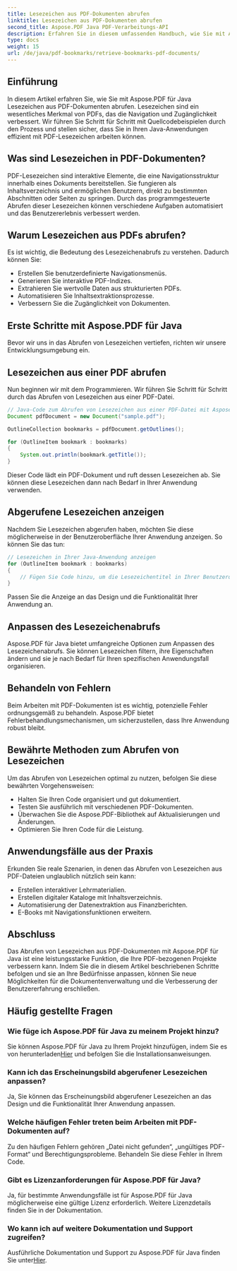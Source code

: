 ```yaml
---
title: Lesezeichen aus PDF-Dokumenten abrufen
linktitle: Lesezeichen aus PDF-Dokumenten abrufen
second_title: Aspose.PDF Java PDF-Verarbeitungs-API
description: Erfahren Sie in diesem umfassenden Handbuch, wie Sie mit Aspose.PDF für Java PDF-Lesezeichen effizient abrufen.
type: docs
weight: 15
url: /de/java/pdf-bookmarks/retrieve-bookmarks-pdf-documents/
---
```


## Einführung

In diesem Artikel erfahren Sie, wie Sie mit Aspose.PDF für Java Lesezeichen aus PDF-Dokumenten abrufen. Lesezeichen sind ein wesentliches Merkmal von PDFs, das die Navigation und Zugänglichkeit verbessert. Wir führen Sie Schritt für Schritt mit Quellcodebeispielen durch den Prozess und stellen sicher, dass Sie in Ihren Java-Anwendungen effizient mit PDF-Lesezeichen arbeiten können.

## Was sind Lesezeichen in PDF-Dokumenten?

PDF-Lesezeichen sind interaktive Elemente, die eine Navigationsstruktur innerhalb eines Dokuments bereitstellen. Sie fungieren als Inhaltsverzeichnis und ermöglichen Benutzern, direkt zu bestimmten Abschnitten oder Seiten zu springen. Durch das programmgesteuerte Abrufen dieser Lesezeichen können verschiedene Aufgaben automatisiert und das Benutzererlebnis verbessert werden.

## Warum Lesezeichen aus PDFs abrufen?

Es ist wichtig, die Bedeutung des Lesezeichenabrufs zu verstehen. Dadurch können Sie:

- Erstellen Sie benutzerdefinierte Navigationsmenüs.
- Generieren Sie interaktive PDF-Indizes.
- Extrahieren Sie wertvolle Daten aus strukturierten PDFs.
- Automatisieren Sie Inhaltsextraktionsprozesse.
- Verbessern Sie die Zugänglichkeit von Dokumenten.

## Erste Schritte mit Aspose.PDF für Java

Bevor wir uns in das Abrufen von Lesezeichen vertiefen, richten wir unsere Entwicklungsumgebung ein.

## Lesezeichen aus einer PDF abrufen

Nun beginnen wir mit dem Programmieren. Wir führen Sie Schritt für Schritt durch das Abrufen von Lesezeichen aus einer PDF-Datei.

```java
// Java-Code zum Abrufen von Lesezeichen aus einer PDF-Datei mit Aspose.PDF
Document pdfDocument = new Document("sample.pdf");

OutlineCollection bookmarks = pdfDocument.getOutlines();

for (OutlineItem bookmark : bookmarks)
{
    System.out.println(bookmark.getTitle());
}
```

Dieser Code lädt ein PDF-Dokument und ruft dessen Lesezeichen ab. Sie können diese Lesezeichen dann nach Bedarf in Ihrer Anwendung verwenden.

## Abgerufene Lesezeichen anzeigen

Nachdem Sie Lesezeichen abgerufen haben, möchten Sie diese möglicherweise in der Benutzeroberfläche Ihrer Anwendung anzeigen. So können Sie das tun:

```java
// Lesezeichen in Ihrer Java-Anwendung anzeigen
for (OutlineItem bookmark : bookmarks)
{
    // Fügen Sie Code hinzu, um die Lesezeichentitel in Ihrer Benutzeroberfläche anzuzeigen
}
```

Passen Sie die Anzeige an das Design und die Funktionalität Ihrer Anwendung an.

## Anpassen des Lesezeichenabrufs

Aspose.PDF für Java bietet umfangreiche Optionen zum Anpassen des Lesezeichenabrufs. Sie können Lesezeichen filtern, ihre Eigenschaften ändern und sie je nach Bedarf für Ihren spezifischen Anwendungsfall organisieren.

## Behandeln von Fehlern

Beim Arbeiten mit PDF-Dokumenten ist es wichtig, potenzielle Fehler ordnungsgemäß zu behandeln. Aspose.PDF bietet Fehlerbehandlungsmechanismen, um sicherzustellen, dass Ihre Anwendung robust bleibt.

## Bewährte Methoden zum Abrufen von Lesezeichen

Um das Abrufen von Lesezeichen optimal zu nutzen, befolgen Sie diese bewährten Vorgehensweisen:

- Halten Sie Ihren Code organisiert und gut dokumentiert.
- Testen Sie ausführlich mit verschiedenen PDF-Dokumenten.
- Überwachen Sie die Aspose.PDF-Bibliothek auf Aktualisierungen und Änderungen.
- Optimieren Sie Ihren Code für die Leistung.

## Anwendungsfälle aus der Praxis

Erkunden Sie reale Szenarien, in denen das Abrufen von Lesezeichen aus PDF-Dateien unglaublich nützlich sein kann:

- Erstellen interaktiver Lehrmaterialien.
- Erstellen digitaler Kataloge mit Inhaltsverzeichnis.
- Automatisierung der Datenextraktion aus Finanzberichten.
- E-Books mit Navigationsfunktionen erweitern.

## Abschluss

Das Abrufen von Lesezeichen aus PDF-Dokumenten mit Aspose.PDF für Java ist eine leistungsstarke Funktion, die Ihre PDF-bezogenen Projekte verbessern kann. Indem Sie die in diesem Artikel beschriebenen Schritte befolgen und sie an Ihre Bedürfnisse anpassen, können Sie neue Möglichkeiten für die Dokumentenverwaltung und die Verbesserung der Benutzererfahrung erschließen.

## Häufig gestellte Fragen

### Wie füge ich Aspose.PDF für Java zu meinem Projekt hinzu?

 Sie können Aspose.PDF für Java zu Ihrem Projekt hinzufügen, indem Sie es von herunterladen[Hier](https://releases.aspose.com/pdf/java/) und befolgen Sie die Installationsanweisungen.

### Kann ich das Erscheinungsbild abgerufener Lesezeichen anpassen?

Ja, Sie können das Erscheinungsbild abgerufener Lesezeichen an das Design und die Funktionalität Ihrer Anwendung anpassen.

### Welche häufigen Fehler treten beim Arbeiten mit PDF-Dokumenten auf?

Zu den häufigen Fehlern gehören „Datei nicht gefunden“, „ungültiges PDF-Format“ und Berechtigungsprobleme. Behandeln Sie diese Fehler in Ihrem Code.

### Gibt es Lizenzanforderungen für Aspose.PDF für Java?

Ja, für bestimmte Anwendungsfälle ist für Aspose.PDF für Java möglicherweise eine gültige Lizenz erforderlich. Weitere Lizenzdetails finden Sie in der Dokumentation.

### Wo kann ich auf weitere Dokumentation und Support zugreifen?

 Ausführliche Dokumentation und Support zu Aspose.PDF für Java finden Sie unter[Hier](https://reference.aspose.com/pdf/java/).